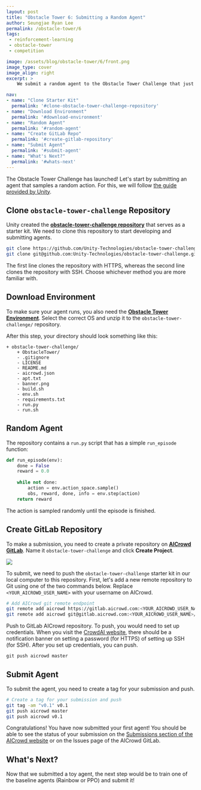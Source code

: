 ```yaml
---
layout: post
title: "Obstacle Tower 6: Submitting a Random Agent"
author: Seungjae Ryan Lee
permalink: /obstacle-tower/6
tags:
 - reinforcement-learning
 - obstacle-tower
 - competition

image: /assets/blog/obstacle-tower/6/front.png
image_type: cover
image_align: right
excerpt: >
    We submit a random agent to the Obstacle Tower Challenge that just began.

nav:
- name: "Clone Starter Kit"
  permalink: '#clone-obstacle-tower-challenge-repository'
- name: "Download Environment"
  permalink: '#download-environment'
- name: "Random Agent"
  permalink: '#random-agent'
- name: "Create GitLab Repo"
  permalink: '#create-gitlab-repository'
- name: "Submit Agent"
  permalink: '#submit-agent'
- name: "What's Next?"
  permalink: '#whats-next'
---
```


The Obstacle Tower Challenge has launched! Let's start by submitting an agent that samples a random action. For this, we will follow [the guide provided by Unity](https://github.com/unity-Technologies/obstacle-tower-challenge).


## Clone `obstacle-tower-challenge` Repository

Unity created the [**obstacle-tower-challenge repository**](https://github.com/Unity-Technologies/obstacle-tower-challenge) that serves as a starter kit. We need to clone this repository to start developing and submitting agents.

```bash
git clone https://github.com/Unity-Technologies/obstacle-tower-challenge.git
git clone git@github.com:Unity-Technologies/obstacle-tower-challenge.git
```

The first line clones the repository with HTTPS, whereas the second line clones the repository with SSH. Choose whichever method you are more familiar with.

## Download Environment

To make sure your agent runs, you also need the [**Obstacle Tower Environment**](https://github.com/Unity-Technologies/obstacle-tower-env#download-the-environment). Select the correct OS and unzip it to the `obstacle-tower-challenge/` repository.

After this step, your directory should look something like this:

```
+ obstacle-tower-challenge/
    + ObstacleTower/
    - .gitignore
    - LICENSE
    - README.md
    - aicrowd.json
    - apt.txt
    - banner.png
    - build.sh
    - env.sh
    - requirements.txt
    - run.py
    - run.sh
```

## Random Agent

The repository contains a `run.py` script that has a simple `run_episode` function:

```python
def run_episode(env):
    done = False
    reward = 0.0
    
    while not done:
        action = env.action_space.sample()
        obs, reward, done, info = env.step(action)
    return reward
```

The action is sampled randomly until the episode is finished.

## Create GitLab Repository

To make a submission, you need to create a private repository on [**AICrowd GitLab**](https://gitlab.aicrowd.com/). Name it `obstacle-tower-challenge` and click **Create Project**.

<div class="mdl-grid">
  <div class="mdl-layout-spacer"></div>
  <div class="mdl-cell mdl-cell--12-col mdl-cell--12-col-desktop mdl-cell--8-col-tablet mdl-cell--12-col-phone mdl-cell--hide-phone">
    <img src="{{absolute_url}}/assets/blog/obstacle-tower/6/new_project.png">
  </div>
  <div class="mdl-layout-spacer"></div>
</div>

To submit, we need to push the `obstacle-tower-challenge` starter kit in our local computer to this repository. First, let's add a new remote repository to Git using one of the two commands below. Replace `<YOUR_AICROWD_USER_NAME>` with your username on AICrowd.

```bash
# Add AICrowd git remote endpoint
git remote add aicrowd https://gitlab.aicrowd.com:<YOUR_AICROWD_USER_NAME>/obstacle-tower-challenge.git
git remote add aicrowd git@gitlab.aicrowd.com:<YOUR_AICROWD_USER_NAME>/obstacle-tower-challenge.git
```

Push to GitLab AICrowd repository. To push, you would need to set up credentials. When you visit the [CrowdAI website](https://gitlab.aicrowd.com/), there should be a notification banner on setting a password (for HTTPS) of setting up SSH (for SSH). After you set up credentials, you can push.

```
git push aicrowd master
```

## Submit Agent

To submit the agent, you need to create a tag for your submission and push.

```bash
# Create a tag for your submission and push
git tag -am "v0.1" v0.1
git push aicrowd master
git push aicrowd v0.1
```

Congratulations! You have now submitted your first agent! You should be able to see the status of your submission on the [Submissions section of the AICrowd website](https://www.aicrowd.com/challenges/unity-obstacle-tower-challenge/submissions) or on the Issues page of the AICrowd GitLab.


## What's Next?

Now that we submitted a toy agent, the next step would be to train one of the baseline agents (Rainbow or PPO) and submit it!
